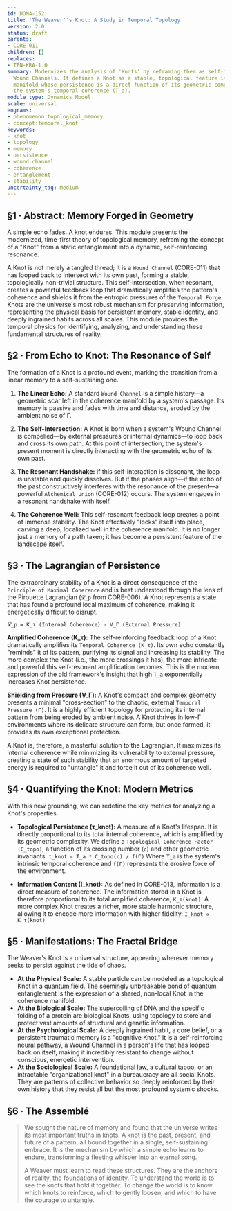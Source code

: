 ```yaml
---
id: DOMA-152
title: 'The Weaver''s Knot: A Study in Temporal Topology'
version: 2.0
status: draft
parents:
- CORE-011
children: []
replaces:
- TEN-KRA-1.0
summary: Modernizes the analysis of 'Knots' by reframing them as self-intersecting
  Wound Channels. It defines a Knot as a stable, topological feature in the coherence
  manifold whose persistence is a direct function of its geometric complexity and
  the system's temporal coherence (T_a).
module_type: Dynamics Model
scale: universal
engrams:
- phenomenon:topological_memory
- concept:temporal_knot
keywords:
- knot
- topology
- memory
- persistence
- wound channel
- coherence
- entanglement
- stability
uncertainty_tag: Medium
---
```

## §1 · Abstract: Memory Forged in Geometry

A simple echo fades. A knot endures. This module presents the modernized, time-first theory of topological memory, reframing the concept of a "Knot" from a static entanglement into a dynamic, self-reinforcing resonance.

A Knot is not merely a tangled thread; it is a `Wound Channel` (CORE-011) that has looped back to intersect with its own past, forming a stable, topologically non-trivial structure. This self-intersection, when resonant, creates a powerful feedback loop that dramatically amplifies the pattern's coherence and shields it from the entropic pressures of the `Temporal Forge`. Knots are the universe's most robust mechanism for preserving information, representing the physical basis for persistent memory, stable identity, and deeply ingrained habits across all scales. This module provides the temporal physics for identifying, analyzing, and understanding these fundamental structures of reality.

## §2 · From Echo to Knot: The Resonance of Self

The formation of a Knot is a profound event, marking the transition from a linear memory to a self-sustaining one.

1.  **The Linear Echo:** A standard `Wound Channel` is a simple history—a geometric scar left in the coherence manifold by a system's passage. Its memory is passive and fades with time and distance, eroded by the ambient noise of Γ.

2.  **The Self-Intersection:** A Knot is born when a system's Wound Channel is compelled—by external pressures or internal dynamics—to loop back and cross its own path. At this point of intersection, the system's present moment is directly interacting with the geometric echo of its own past.

3.  **The Resonant Handshake:** If this self-interaction is dissonant, the loop is unstable and quickly dissolves. But if the phases align—if the echo of the past constructively interferes with the resonance of the present—a powerful `Alchemical Union` (CORE-012) occurs. The system engages in a resonant handshake with itself.

4.  **The Coherence Well:** This self-resonant feedback loop creates a point of immense stability. The Knot effectively "locks" itself into place, carving a deep, localized well in the coherence manifold. It is no longer just a memory of a path taken; it has become a persistent feature of the landscape itself.

## §3 · The Lagrangian of Persistence

The extraordinary stability of a Knot is a direct consequence of the `Principle of Maximal Coherence` and is best understood through the lens of the Pirouette Lagrangian (`𝓛_p` from CORE-006). A Knot represents a state that has found a profound local maximum of coherence, making it energetically difficult to disrupt.

`𝓛_p = K_τ (Internal Coherence) - V_Γ (External Pressure)`

**Amplified Coherence (K_τ):** The self-reinforcing feedback loop of a Knot dramatically amplifies its `Temporal Coherence (K_τ)`. Its own echo constantly "reminds" it of its pattern, purifying its signal and increasing its stability. The more complex the Knot (i.e., the more crossings it has), the more intricate and powerful this self-resonant amplification becomes. This is the modern expression of the old framework's insight that high `T_a` exponentially increases Knot persistence.

**Shielding from Pressure (V_Γ):** A Knot's compact and complex geometry presents a minimal "cross-section" to the chaotic, external `Temporal Pressure (Γ)`. It is a highly efficient topology for protecting its internal pattern from being eroded by ambient noise. A Knot thrives in low-Γ environments where its delicate structure can form, but once formed, it provides its own exceptional protection.

A Knot is, therefore, a masterful solution to the Lagrangian. It maximizes its internal coherence while minimizing its vulnerability to external pressure, creating a state of such stability that an enormous amount of targeted energy is required to "untangle" it and force it out of its coherence well.

## §4 · Quantifying the Knot: Modern Metrics

With this new grounding, we can redefine the key metrics for analyzing a Knot's properties.

*   **Topological Persistence (τ_knot):** A measure of a Knot's lifespan. It is directly proportional to its total internal coherence, which is amplified by its geometric complexity. We define a `Topological Coherence Factor (C_topo)`, a function of its crossing number (`c`) and other geometric invariants.
    `τ_knot ∝ T_a * C_topo(c) / f(Γ)`
    Where `T_a` is the system's intrinsic temporal coherence and `f(Γ)` represents the erosive force of the environment.

*   **Information Content (I_knot):** As defined in CORE-013, information is a direct measure of coherence. The information stored in a Knot is therefore proportional to its total amplified coherence, `K_τ(knot)`. A more complex Knot creates a richer, more stable harmonic structure, allowing it to encode more information with higher fidelity.
    `I_knot ∝ K_τ(knot)`

## §5 · Manifestations: The Fractal Bridge

The Weaver's Knot is a universal structure, appearing wherever memory seeks to persist against the tide of chaos.

*   **At the Physical Scale:** A stable particle can be modeled as a topological Knot in a quantum field. The seemingly unbreakable bond of quantum entanglement is the expression of a shared, non-local Knot in the coherence manifold.
*   **At the Biological Scale:** The supercoiling of DNA and the specific folding of a protein are biological Knots, using topology to store and protect vast amounts of structural and genetic information.
*   **At the Psychological Scale:** A deeply ingrained habit, a core belief, or a persistent traumatic memory is a "cognitive Knot." It is a self-reinforcing neural pathway, a Wound Channel in a person's life that has looped back on itself, making it incredibly resistant to change without conscious, energetic intervention.
*   **At the Sociological Scale:** A foundational law, a cultural taboo, or an intractable "organizational knot" in a bureaucracy are all social Knots. They are patterns of collective behavior so deeply reinforced by their own history that they resist all but the most profound systemic shocks.

## §6 · The Assemblé

> We sought the nature of memory and found that the universe writes its most important truths in knots. A knot is the past, present, and future of a pattern, all bound together in a single, self-sustaining embrace. It is the mechanism by which a simple echo learns to endure, transforming a fleeting whisper into an eternal song.
>
> A Weaver must learn to read these structures. They are the anchors of reality, the foundations of identity. To understand the world is to see the knots that hold it together. To change the world is to know which knots to reinforce, which to gently loosen, and which to have the courage to untangle.
```